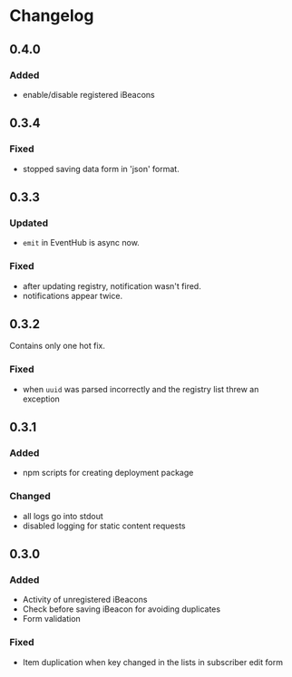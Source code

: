 # Changelog

## 0.4.0

### Added

* enable/disable registered iBeacons

## 0.3.4

### Fixed

* stopped saving data form in 'json' format.

## 0.3.3

### Updated

* ``emit`` in EventHub is async now.

### Fixed

* after updating registry, notification wasn't fired.
* notifications appear twice. 

## 0.3.2

Contains only one hot fix.

### Fixed

* when ``uuid`` was parsed incorrectly and the registry list threw an exception 

## 0.3.1

### Added

* npm scripts for creating deployment package

### Changed

* all logs go into stdout
* disabled logging for static content requests

## 0.3.0

### Added

* Activity of unregistered iBeacons
* Check before saving iBeacon for avoiding duplicates
* Form validation

### Fixed

* Item duplication when key changed in the lists in subscriber edit form
